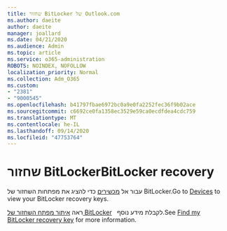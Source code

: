 ```yaml
---
title: שחזור BitLocker של Outlook.com
ms.author: daeite
author: daeite
manager: joallard
ms.date: 04/21/2020
ms.audience: Admin
ms.topic: article
ms.service: o365-administration
ROBOTS: NOINDEX, NOFOLLOW
localization_priority: Normal
ms.collection: Adm_O365
ms.custom:
- "2381"
- "9000545"
ms.openlocfilehash: b41797fbae6972bc0a9e0fa2252fec36f9b02ace
ms.sourcegitcommit: c6692ce0fa1358ec3529e59ca0ecdfdea4cdc759
ms.translationtype: MT
ms.contentlocale: he-IL
ms.lasthandoff: 09/14/2020
ms.locfileid: "47753764"
---
```

# <a name="bitlocker-recovery"></a><span data-ttu-id="2e086-102">שחזור BitLocker</span><span class="sxs-lookup"><span data-stu-id="2e086-102">BitLocker recovery</span></span>

<span data-ttu-id="2e086-103">עבור אל [מכשירים](https://account.microsoft.com/devices/recoverykey) כדי להציג את מפתחות השחזור של BitLocker.</span><span class="sxs-lookup"><span data-stu-id="2e086-103">Go to [Devices](https://account.microsoft.com/devices/recoverykey) to view your BitLocker recovery keys.</span></span>

<span data-ttu-id="2e086-104">ראה [איתור מפתח השחזור של BitLocker](https://support.microsoft.com/help/4026181)   לקבלת מידע נוסף.</span><span class="sxs-lookup"><span data-stu-id="2e086-104">See [Find my BitLocker recovery key](https://support.microsoft.com/help/4026181) for more information.</span></span>